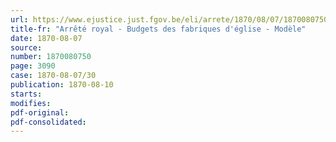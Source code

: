 ```yaml
---
url: https://www.ejustice.just.fgov.be/eli/arrete/1870/08/07/1870080750/justel
title-fr: "Arrêté royal - Budgets des fabriques d'église - Modèle"
date: 1870-08-07
source:
number: 1870080750
page: 3090
case: 1870-08-07/30
publication: 1870-08-10
starts:
modifies:
pdf-original:
pdf-consolidated:
---
```


